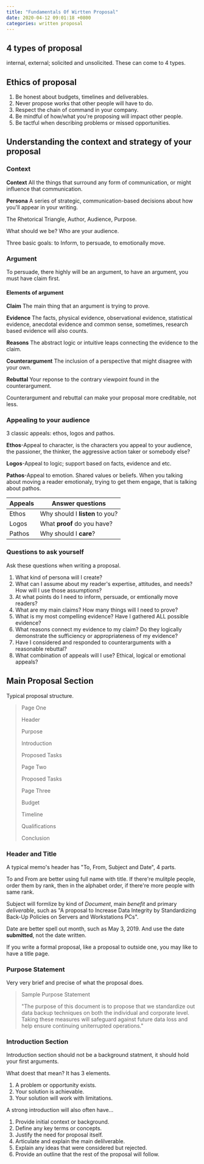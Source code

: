 ```yaml
---
title: "Fundamentals Of Wirtten Proposal"
date: 2020-04-12 09:01:18 +0800
categories: written proposal
---
```


## 4 types of proposal

internal, external; solicited and unsolicited. These can come to 4 types.

## Ethics of proposal

1. Be honest about budgets, timelines and deliverables.
2. Never propose works that other people will have to do.
3. Respect the chain of command in your company.
4. Be mindful of how/what you're proposing will impact other people.
5. Be tactful when describing problems or missed opportunities.

## Understanding the context and strategy of your proposal

### Context

**Context** All the things that surround any form of communication, or might influence that communication.

**Persona** A series of strategic, communication-based decisions about how you'll appear in your writing.

The Rhetorical Triangle, Author, Audience, Purpose.

What should we be? Who are your audience.

Three basic goals: to Inform, to persuade, to emotionally move.

### Argument

To persuade, there highly will be an argument, to have an argument, you must have claim first.

#### Elements of argument

**Claim** The main thing that an argument is trying to prove.

**Evidence** The facts, physical evidence, observational evidence, statistical evidence, anecdotal evidence and common sense, sometimes, research based evidence will also counts.

**Reasons** The abstract logic or intuitive leaps connecting the evidence to the claim.

**Counterargument** The inclusion of a perspective that might disagree with your own.

**Rebuttal** Your reponse to the contrary viewpoint found in the counterargument.

Counterargument and rebuttal can make your proposal more creditable, not less.

### Appealing to your audience

3 classic appeals: ethos, logos and pathos.

**Ethos**-Appeal to character, is the characters you appeal to your audience, the passioner, the thinker, the aggressive action taker or somebody else?

**Logos**-Appeal to logic; support based on facts, evidence and etc.

**Pathos**-Appeal to emotion. Shared values or beliefs. When you talking about moving a reader emotionaly, trying to get them engage, that is talking about pathos.

Appeals | Answer questions
--- | ---
Ethos | Why should I **listen** to you?
Logos | What **proof** do you have?
Pathos | Why should I **care**?

### Questions to ask yourself

Ask these questions when writing a proposal.

1. What kind of persona will I create?
1. What can I assume about my reader's expertise, attitudes, and needs? How will I use those assumptions?
1. At what points do I need to inform, persuade, or emtionally move readers?
1. What are my main claims? How many things will I need to prove?
1. What is my most compelling evidence? Have I gathered ALL possible evidence?
1. What reasons connect my evidence to my claim? Do they logically demonstrate the sufficiency or appropriateness of my evidence?
1. Have I considered and responded to counterarguments with a reasonable rebuttal?
1. What combination of appeals will I use? Ethical, logical or emotional appeals?

## Main Proposal Section

Typical proposal structure.

> Page One
>
> Header
>
> Purpose
>
> Introduction
>
> Proposed Tasks
>
> Page Two
>
> Proposed Tasks
>
> Page Three
>
> Budget
>
> Timeline
>
> Qualifications
>
> Conclusion
>

### Header and Title

A typical memo's header has "To, From, Subject and Date", 4 parts.

To and From are better using full name with title. If there're mulitple people, order them by rank, then in the alphabet order, if there're more people with same rank.

Subject will formlize by kind of *Document*, main *benefit* and primary *deliverable*, such as "A proposal to Increase Data Integrity by Standardizing Back-Up Policies on Servers and Workstations PCs".

Date are better spell out month, such as May 3, 2019. And use the date **submitted**, not the date written.

If you write a formal proposal, like a proposal to outside one, you may like to have a title page.

### Purpose Statement

Very very brief and precise of what the proposal does.

> Sample Purpose Statement
>
> "The purpose of this document is to propose that we standardize out data backup techniques on both the individual and corporate level.
> Taking these measures will safeguard against future data loss and help ensure continuing uniterrupted operations."

### Introduction Section

Introduction section should not be a background statment, it should hold your first arguments.

What doest that mean? It has 3 elements.

1. A problem or opportunity exists.
1. Your solution is achievable.
1. Your solution will work with limitations.

A strong introduction will also often have...

1. Provide initial context or background.
1. Define any key terms or concepts.
1. Justify the need for proposal itself.
1. Articulate and explain the main delilverable.
1. Explain any ideas that were considered but rejected.
1. Provide an outline that the rest of the proposal will follow.
